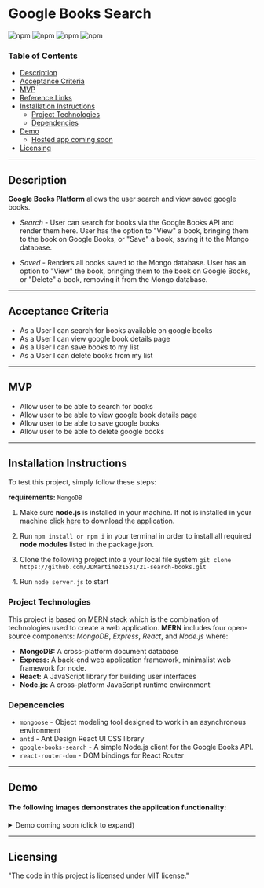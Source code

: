 # Google Books Search

![npm](https://img.shields.io/npm/v/react?color=gray&label=react&logo=react)
![npm](https://img.shields.io/npm/v/mongoose?color=yellow&label=mongoose&logo=npm)
![npm](https://img.shields.io/npm/v/google-books-search?color=blue&label=google-books-search&logo=npm)
![npm](https://img.shields.io/npm/v/antd?color=red&label=antd&logo=npm)

### Table of Contents

- [Description](#description)
- [Acceptance Criteria](#acceptance-criteria)
- [MVP](#mvp)
- [Reference Links](#reference-links)
- [Installation Instructions](#installation-instructions)
  - [Project Technologies](#project-technologies)
  - [Dependencies](#depencencies)
- [Demo](#demo)
    - [Hosted app coming soon](#)
- [Licensing](#licensing)

---

## Description

**Google Books Platform** allows the user search and view saved google books.

- _Search_ - User can search for books via the Google Books API and render them here. User has the option to "View" a book, bringing them to the book on Google Books, or "Save" a book, saving it to the Mongo database.

- _Saved_ - Renders all books saved to the Mongo database. User has an option to "View" the book, bringing them to the book on Google Books, or "Delete" a book, removing it from the Mongo database.


---

## Acceptance Criteria

- As a User I can search for books available on google books
- As a User I can view google book details page
- As a User I can save books to my list
- As a User I can delete books from my list

---

## MVP

- Allow user to be able to search for books
- Allow user to be able to view google book details page
- Allow user to be able to save google books
- Allow user to be able to delete google books



---

## Installation Instructions

To test this project, simply follow these steps:

**requirements:** `MongoDB`

1. Make sure **node.js** is installed in your machine. If not is installed in your machine [click here](https://nodejs.org/en/) to download the application.

2. Run `npm install or npm i` in your terminal in order to install all required **node modules** listed in the package.json.

3. Clone the following project into a your local file system `git clone https://github.com/JDMartinez1531/21-search-books.git`

4. Run `node server.js` to start

### Project Technologies

This project is based on MERN stack which is the combination of technologies used to create a web application. **MERN** includes four open-source components: _MongoDB_, _Express_, _React_, and _Node.js_ where:

- **MongoDB:** A cross-platform document database
- **Express:** A back-end web application framework, minimalist web framework for node.
- **React:** A JavaScript library for building user interfaces
- **Node.js:** A cross-platform JavaScript runtime environment

### Depencencies

- `mongoose` - Object modeling tool designed to work in an asynchronous environment
- `antd` - Ant Design React UI CSS library
- `google-books-search` - A simple Node.js client for the Google Books API.
- `react-router-dom` - DOM bindings for React Router

---

## Demo

#### The following images demonstrates the application functionality:

<details>
<summary>Demo coming soon (click to expand)</summary>
coming soon...
</details>


---

## Licensing

"The code in this project is licensed under MIT license."